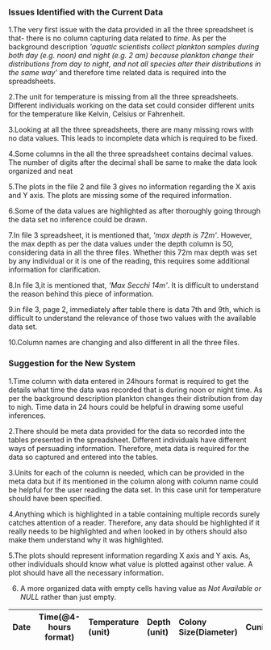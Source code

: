 ### Issues Identified with the Current Data

1.The very first issue with the data provided in all the three spreadsheet is that- there is no column capturing data related to *time*. As per the background description *'aquatic scientists collect plankton samples during both day (e.g. noon) and night (e.g. 2 am) because plankton change their distributions from day to night, and not all species alter their distributions in the same way'* and therefore time related data is required into the spreadsheets.

2.The unit for temperature is missing from all the three spreadsheets. Different individuals working on the data set could consider different units for the temperature like Kelvin, Celsius or Fahrenheit.

3.Looking at all the three spreadsheets, there are many missing rows with no data values. This leads to incomplete data which is required to be fixed.

4.Some columns in the all the three spreadsheet contains decimal values. The number of digits after the decimal shall be same to make the data look organized and neat

5.The plots in the file 2 and file 3 gives no information regarding the X axis and Y axis. The plots are missing some of the required information.

6.Some of the data values are highlighted as after thoroughly going through the data set no inference could be drawn. 

7.In file 3 spreadsheet, it is mentioned that, *'max depth is 72m'*. However, the max depth as per the data values under the depth column is 50, considering data in all the three files. Whether this 72m max depth was set by any individual or it is one of the reading, this requires some additional information for clarification.

8.In file 3,it is mentioned that, *'Max Secchi 14m'*. It is difficult to understand the reason behind this piece of information.

9.in file 3, page 2, immediately after table there is data 7th and 9th, which is difficult to understand the relevance of those two values with the available data set.

10.Column names are changing and also different in all the three files.


### Suggestion for the New System

1.Time column with data entered in 24hours format is required to get the details what time the data was recorded that is during noon or night time. As per the background description plankton changes their distribution from day to nigh. Time data in 24 hours could be helpful in drawing some useful inferences.

2.There should be meta data provided for the data so recorded into the tables presented in the spreadsheet. Different individuals have different ways of persuading information. Therefore, meta data is required for the data so captured and entered into the tables. 

3.Units for each of the column is needed, which can be provided in the meta data but if its mentioned in the column along with column name could be helpful for the user reading the data set. In this case unit for temperature should have been specified.

4.Anything which is highlighted in a table containing multiple records surely catches attention of a reader. Therefore, any data should be highlighted if it really needs to be highlighted and when looked in by others should also make them understand why it was highlighted.

5.The plots should represent information regarding X axis and Y axis. As, other individuals should know what value is plotted against other value. A plot should have all the necessary information.

6. A more organized data with empty cells having value as *Not Available or NULL* rather than just empty.



| Date| Time(@4-hours format)| Temperature (unit)| Depth (unit)  	| Colony Size(Diameter) 	| Cuni 	| Chippo	| Chlorophyll	|
|------	|----------------	|:-----	|:-------	|:----------------------	|:------------	|:------------------	|:-------------	|

